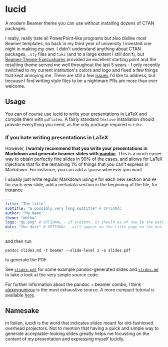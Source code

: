 # lucid
A modern Beamer theme you can use without installing dozens of CTAN packages.

I really, really hate all PowerPoint-like programs but also dislike most Beamer templates, so back in my third year of university I invested one night in making my own.
I didn't understand anything about CTAN packages, `.sty` files and `tikz` (and to a large extent I still don't), but [Beamer-Theme-Execushares](https://github.com/hamaluik/Beamer-Theme-Execushares) provided an excellent starting point and the resulting theme served me well throughout the last 5 years - I only recently switched to my current institution's colors and logo and fixed a few things that kept annoying me. 
There are still a few [issues](https://github.com/harisont/Beamer-mhthm/issues) I'd like to address, but because I find writing style files to be a nightmare PRs are more than ever welcome.  

## Usage
You can of course use lucid to write your presentations in LaTeX and compile them with `pdflatex`. 
A fairly standard `texlive` installation should provide everything you need, as the only package required is `tikz`.

### If you hate writing presentations in LaTeX
However, __I warmly recommend that you write your presentations in Markdown and generate beamer slides with [pandoc](https://github.com/jgm/pandoc)__.
This is a much easier way to obtain perfectly fine slides in 99% of the cases, and allows for LaTeX injections that fix the remaining 1% of things that you can't express in Markdown. 
For instance, you can add a `\pause` wherever you want.

I usually just write regular Markdown using `#` for each new section and `##` for each new slide, add a metadata section in the beginning of the file, for instance

```yaml
---
title: "The title"
subtitle: "a possibly very long subtitle" # OPTIONAL
author: "My Name"
theme: "mhthm"
logo: "gu.png" # OPTIONAL - if present, it should as of now be the path to a 300x300 image
date: "the date" # OPTIONAL - will appear on the title page on the bottom right
---
```

and then run 

```
pandoc slides.md -t beamer --slide-level 2 -o slides.pdf
```

to generate the PDF.

See [`slides.pdf`](slides.pdf) for some example pandoc-generated slides and [`slides.md`](slides.md) to take a look at the very simple source code.

For further information about the pandoc + beamer combo, I think [alexeygumirov](https://github.com/alexeygumirov/pandoc-beamer-how-to) is the most exhaustive source. A more compact tutorial is available [here](https://ashwinschronicles.github.io/beamer-slides-using-markdown-and-pandoc?utm_source=pocket_reader). 

## Namesake
In Italian, _lucidi_ is the word that indicates slides meant for old-fashioned overhead projectors.
Not to mention that having a quick and simple way to generate acceptable-looking slides greatly helps me focussing on the content of my presentation and expressing myself lucidly.